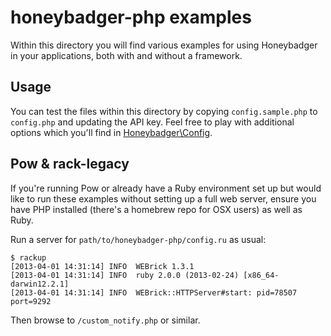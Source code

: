# honeybadger-php examples

Within this directory you will find various examples for using Honeybadger in
your applications, both with and without a framework.

## Usage

You can test the files within this directory by copying `config.sample.php` to
`config.php` and updating the API key. Feel free to play with additional options
which you'll find in [Honeybadger\Config](https://github.com/honeybadger-io/honeybadger-php/blob/master/lib/Honeybadger/Config.php).

## Pow & rack-legacy

If you're running Pow or already have a Ruby environment set up but would like
to run these examples without setting up a full web server, ensure you have
PHP installed (there's a homebrew repo for OSX users) as well as Ruby.

Run a server for `path/to/honeybadger-php/config.ru` as usual:

    $ rackup
    [2013-04-01 14:31:14] INFO  WEBrick 1.3.1
    [2013-04-01 14:31:14] INFO  ruby 2.0.0 (2013-02-24) [x86_64-darwin12.2.1]
    [2013-04-01 14:31:14] INFO  WEBrick::HTTPServer#start: pid=78507 port=9292

Then browse to `/custom_notify.php` or similar.